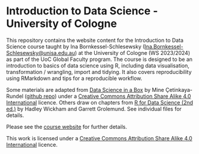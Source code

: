 # Introduction to Data Science - University of Cologne

This repository contains the website content for the Introduction to Data Science course taught by Ina Bornkessel-Schlesewsky (Ina.Bornkessel-Schlesewsky@unisa.edu.au) at the University of Cologne (WS 2023/2024) as part of the UoC Global Faculty program. The course is designed to be an introduction to basics of data science using R, including data visualisation, transformation / wrangling, import and tidying. It also covers reproducibility using RMarkdown and tips for a reproducible workflow.

Some materials are adapted from [Data Science in a Box](https://datasciencebox.org) by Mine Çetinkaya-Rundel ([github repo](https://github.com/rstudio-education/datascience-box)) under a [Creative Commons Attribution Share Alike 4.0 International](https://creativecommons.org/licenses/by-sa/4.0/) licence. Others draw on chapters from [R for Data Science (2nd ed.)](https://r4ds.hadley.nz) by Hadley Wickham and Garrett Grolemund.
See individual files for details.

Please see the [course website](https://ibsneuro.github.io/uoc_datasci/) for further details.

This work is licensed under a [Creative Commons Attribution Share Alike 4.0 International](https://creativecommons.org/licenses/by-sa/4.0/) licence.
